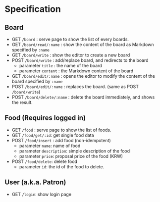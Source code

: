 # Specification

## Board

- GET `/board` : serve page to show the list of every boards.
- GET `/board/read/:name` : show the content of the board as Markdown specified by `:name`
- GET `/board/write` : show the editor to create a new board
- POST `/board/write` : add/replace board, and redirects to the board
  - parameter `title` : the name of the board
  - parameter `content` : the Markdown content of the board
- GET `/board/edit/:name` : opens the editor to modify the content of the board specified by `:name`
- POST `/board/edit/:name` : replaces the board. (same as POST `/board/write`)
- POST `/board/delete/:name` : delete the board immediately, and shows the result.

## Food (Requires logged in)

- GET `/food` : serve page to show the list of foods.
- GET `/food/get/:id`: get single food data
- POST `/food/insert` : add food (non-idempotent)
  - parameter `name`: name of food
  - parameter `description`: simple description of the food
  - parameter `price`: proposal price of the food (KRW)
- POST `/food/delete`: delete food
  - parameter `id`: the id of the food to delete.

## User (a.k.a. Patron)

- GET `/login`: show login page
